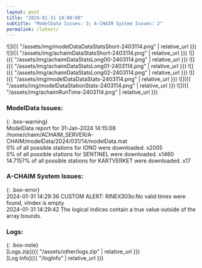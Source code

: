 ```yaml
---
layout: post
title: "2024-01-31 14:00:00"
subtitle: "ModelData Issues: 3; A-CHAIM System Issues: 2"
permalink: /latest/
---
```


![]({{ "/assets/img/modelDataDataStatsShort-2403114.png" | relative_url }})
![]({{ "/assets/img/achaimDataStatsShort-2403114.png" | relative_url }})
![]({{ "/assets/img/achaimDataStatsLong00-2403114.png" | relative_url }})
![]({{ "/assets/img/achaimDataStatsLong01-2403114.png" | relative_url }})
![]({{ "/assets/img/achaimDataStatsLong02-2403114.png" | relative_url }})
![]({{ "/assets/img/modelDataDataStats-2403114.png" | relative_url }})
![]({{ "/assets/img/modelDataStationStats-2403114.png" | relative_url }})
![]({{ "/assets/img/achaimRunTime-2403114.png" | relative_url }})


### ModelData Issues:  
  
{: .box-warning}  
 ModelData report for 31-Jan-2024 14:15:08   
 /home/chaim/ACHAIM_SERVER/A-CHAIM/modelData/2024/031/14/modelData.mat   
 0% of all possible stations for IONO were downloaded. x2005   
 0% of all possible stations for SENTINEL were downloaded. x1460   
 14.7157% of all possible stations for KARTVERKET were downloaded. x17   
  
### A-CHAIM System Issues:  
  
{: .box-error}  
2024-01-31 14:29:36 CUSTOM ALERT: RINEX303o:No valid times were found, vIndex is empty  
2024-01-31 14:29:42 The logical indices contain a true value outside of the array bounds.  

### Logs:  
  
{: .box-note}  
[Logs.zip]({{ "/assets/other/logs.zip" | relative_url }})  
[Log Info]({{ "/logInfo" | relative_url }})  
